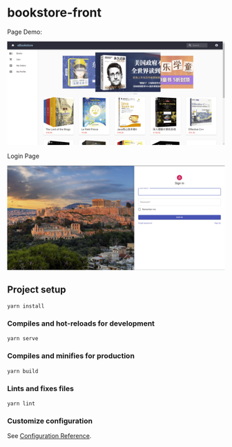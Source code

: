 # bookstore-front

Page Demo:

![ebookstore](https://raw.githubusercontent.com/Naplesoul/Bookstore-Online/main/ebookstore.png)



Login Page

![loginPage](https://raw.githubusercontent.com/Naplesoul/Bookstore-Online/main/loginPage.png)



## Project setup

```
yarn install
```

### Compiles and hot-reloads for development
```
yarn serve
```

### Compiles and minifies for production
```
yarn build
```

### Lints and fixes files
```
yarn lint
```

### Customize configuration
See [Configuration Reference](https://cli.vuejs.org/config/).
